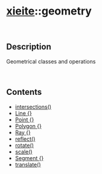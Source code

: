 # [xieite](./xieite.md)\:\:geometry

&nbsp;

## Description
Geometrical classes and operations

&nbsp;

## Contents
- [intersections\(\)](./namespaces/geometry/intersections.md)
- [Line \{\}](./namespaces/geometry/line.md)
- [Point \{\}](./namespaces/geometry/point.md)
- [Polygon \{\}](./namespaces/geometry/polygon.md)
- [Ray \{\}](./namespaces/geometry/ray.md)
- [reflect\(\)](./namespaces/geometry/reflect.md)
- [rotate\(\)](./namespaces/geometry/rotate.md)
- [scale\(\)](./namespaces/geometry/scale.md)
- [Segment \{\}](./namespaces/geometry/segment.md)
- [translate\(\)](./namespaces/geometry/translate.md)
